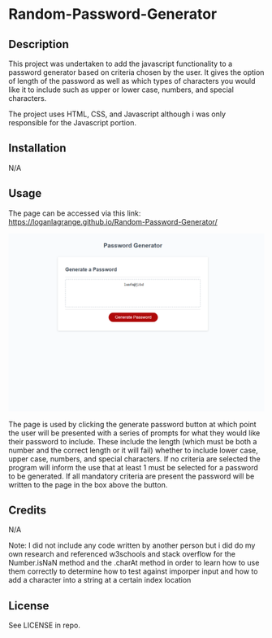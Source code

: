 # Random-Password-Generator

## Description

This project was undertaken to add the javascript functionality to a password generator based on criteria chosen by the user. It gives the  option of length of the password as well as which types of characters you would like it to include such as upper or lower case, numbers, and special characters.

The project uses HTML, CSS, and Javascript although i was only responsible for the Javascript portion.

## Installation

N/A

## Usage

The page can be accessed via this link: https://loganlagrange.github.io/Random-Password-Generator/

![screenshot of the page](./assets/img/README-screenshot.png)

The page is used by clicking the generate password button at which point the user will be presented with a series of prompts for what they would like their password to include. These include the length (which must be both a number and the correct length or it will fail) whether to include lower case, upper case, numbers, and special characters. If no criteria are selected the program will inform the use that at least 1 must be selected for a password to be generated. If all mandatory criteria are present the password will be written to the page in the box above the button.

## Credits
N/A

Note: I did not include any code written by another person but i did do my own research and referenced w3schools and stack overflow for the Number.isNaN method and the .charAt method in order to learn how to use them correctly to determine how to test against imporper input and how to add a character into a string at a certain index location

## License
See LICENSE in repo.